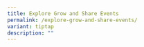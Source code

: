 ```yaml
---
title: Explore Grow and Share Events
permalink: /explore-grow-and-share-events/
variant: tiptap
description: ""
---
```


